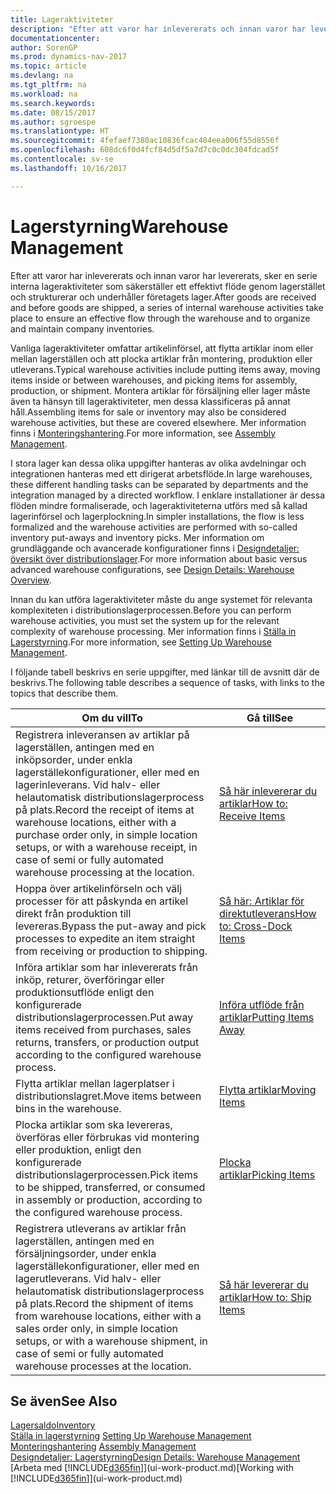 ```yaml
---
title: Lageraktiviteter
description: "Efter att varor har inlevererats och innan varor har levererats, sker en serie interna lageraktiviteter som säkerställer ett effektivt flöde genom lagerstället och strukturerar och underhåller företagets lager."
documentationcenter: 
author: SorenGP
ms.prod: dynamics-nav-2017
ms.topic: article
ms.devlang: na
ms.tgt_pltfrm: na
ms.workload: na
ms.search.keywords: 
ms.date: 08/15/2017
ms.author: sgroespe
ms.translationtype: HT
ms.sourcegitcommit: 4fefaef7380ac10836fcac404eea006f55d8556f
ms.openlocfilehash: 608dc6f0d4fcf84d5df5a7d7c0c0dc304fdcad5f
ms.contentlocale: sv-se
ms.lasthandoff: 10/16/2017

---
```

# <a name="warehouse-management"></a><span data-ttu-id="ea31f-103">Lagerstyrning</span><span class="sxs-lookup"><span data-stu-id="ea31f-103">Warehouse Management</span></span>
<span data-ttu-id="ea31f-104">Efter att varor har inlevererats och innan varor har levererats, sker en serie interna lageraktiviteter som säkerställer ett effektivt flöde genom lagerstället och strukturerar och underhåller företagets lager.</span><span class="sxs-lookup"><span data-stu-id="ea31f-104">After goods are received and before goods are shipped, a series of internal warehouse activities take place to ensure an effective flow through the warehouse and to organize and maintain company inventories.</span></span>

<span data-ttu-id="ea31f-105">Vanliga lageraktiviteter omfattar artikelinförsel, att flytta artiklar inom eller mellan lagerställen och att plocka artiklar från montering, produktion eller utleverans.</span><span class="sxs-lookup"><span data-stu-id="ea31f-105">Typical warehouse activities include putting items away, moving items inside or between warehouses, and picking items for assembly, production, or shipment.</span></span> <span data-ttu-id="ea31f-106">Montera artiklar för försäljning eller lager måste även ta hänsyn till lageraktiviteter, men dessa klassificeras på annat håll.</span><span class="sxs-lookup"><span data-stu-id="ea31f-106">Assembling items for sale or inventory may also be considered warehouse activities, but these are covered elsewhere.</span></span> <span data-ttu-id="ea31f-107">Mer information finns i [Monteringshantering](assembly-assemble-items.md).</span><span class="sxs-lookup"><span data-stu-id="ea31f-107">For more information, see [Assembly Management](assembly-assemble-items.md).</span></span>  

<span data-ttu-id="ea31f-108">I stora lager kan dessa olika uppgifter hanteras av olika avdelningar och integrationen hanteras med ett dirigerat arbetsflöde.</span><span class="sxs-lookup"><span data-stu-id="ea31f-108">In large warehouses, these different handling tasks can be separated by departments and the integration managed by a directed workflow.</span></span> <span data-ttu-id="ea31f-109">I enklare installationer är dessa flöden mindre formaliserade, och lageraktiviteterna utförs med så kallad lagerinförsel och lagerplockning.</span><span class="sxs-lookup"><span data-stu-id="ea31f-109">In simpler installations, the flow is less formalized and the warehouse activities are performed with so-called inventory put-aways and inventory picks.</span></span> <span data-ttu-id="ea31f-110">Mer information om grundläggande och avancerade konfigurationer finns i [Designdetaljer: översikt över distributionslager](design-details-warehouse-overview.md).</span><span class="sxs-lookup"><span data-stu-id="ea31f-110">For more information about basic versus advanced warehouse configurations, see [Design Details: Warehouse Overview](design-details-warehouse-overview.md).</span></span>

<span data-ttu-id="ea31f-111">Innan du kan utföra lageraktiviteter måste du ange systemet för relevanta komplexiteten i distributionslagerprocessen.</span><span class="sxs-lookup"><span data-stu-id="ea31f-111">Before you can perform warehouse activities, you must set the system up for the relevant complexity of warehouse processing.</span></span> <span data-ttu-id="ea31f-112">Mer information finns i [Ställa in Lagerstyrning](warehouse-setup-warehouse.md).</span><span class="sxs-lookup"><span data-stu-id="ea31f-112">For more information, see [Setting Up Warehouse Management](warehouse-setup-warehouse.md).</span></span>

 <span data-ttu-id="ea31f-113">I följande tabell beskrivs en serie uppgifter, med länkar till de avsnitt där de beskrivs.</span><span class="sxs-lookup"><span data-stu-id="ea31f-113">The following table describes a sequence of tasks, with links to the topics that describe them.</span></span>   

|<span data-ttu-id="ea31f-114">**Om du vill**</span><span class="sxs-lookup"><span data-stu-id="ea31f-114">**To**</span></span>|<span data-ttu-id="ea31f-115">**Gå till**</span><span class="sxs-lookup"><span data-stu-id="ea31f-115">**See**</span></span>|  
|------------|-------------|  
|<span data-ttu-id="ea31f-116">Registrera inleveransen av artiklar på lagerställen, antingen med en inköpsorder, under enkla lagerställekonfigurationer, eller med en lagerinleverans. Vid halv- eller helautomatisk distributionslagerprocess på plats.</span><span class="sxs-lookup"><span data-stu-id="ea31f-116">Record the receipt of items at warehouse locations, either with a purchase order only, in simple location setups, or with a warehouse receipt, in case of semi or fully automated warehouse processing at the location.</span></span>|[<span data-ttu-id="ea31f-117">Så här inlevererar du artiklar</span><span class="sxs-lookup"><span data-stu-id="ea31f-117">How to: Receive Items</span></span>](warehouse-how-receive-items.md)|
|<span data-ttu-id="ea31f-118">Hoppa över artikelinförseln och välj processer för att påskynda en artikel direkt från produktion till levereras.</span><span class="sxs-lookup"><span data-stu-id="ea31f-118">Bypass the put-away and pick processes to expedite an item straight from receiving or production to shipping.</span></span>|[<span data-ttu-id="ea31f-119">Så här: Artiklar för direktutleverans</span><span class="sxs-lookup"><span data-stu-id="ea31f-119">How to: Cross-Dock Items</span></span>](warehouse-how-to-cross-dock-items.md)|    
|<span data-ttu-id="ea31f-120">Införa artiklar som har inlevererats från inköp, returer, överföringar eller produktionsutflöde enligt den konfigurerade distributionslagerprocessen.</span><span class="sxs-lookup"><span data-stu-id="ea31f-120">Put away items received from purchases, sales returns, transfers, or production output according to the configured warehouse process.</span></span>|[<span data-ttu-id="ea31f-121">Införa utflöde från artiklar</span><span class="sxs-lookup"><span data-stu-id="ea31f-121">Putting Items Away</span></span>](warehouse-put-away-items.md)|
|<span data-ttu-id="ea31f-122">Flytta artiklar mellan lagerplatser i distributionslagret.</span><span class="sxs-lookup"><span data-stu-id="ea31f-122">Move items between bins in the warehouse.</span></span>|[<span data-ttu-id="ea31f-123">Flytta artiklar</span><span class="sxs-lookup"><span data-stu-id="ea31f-123">Moving Items</span></span>](warehouse-move-items.md)|
|<span data-ttu-id="ea31f-124">Plocka artiklar som ska levereras, överföras eller förbrukas vid montering eller produktion, enligt den konfigurerade distributionslagerprocessen.</span><span class="sxs-lookup"><span data-stu-id="ea31f-124">Pick items to be shipped, transferred, or consumed in assembly or production, according to the configured warehouse process.</span></span>|[<span data-ttu-id="ea31f-125">Plocka artiklar</span><span class="sxs-lookup"><span data-stu-id="ea31f-125">Picking Items</span></span>](warehouse-pick-items.md)|
|<span data-ttu-id="ea31f-126">Registrera utleverans av artiklar från lagerställen, antingen med en försäljningsorder, under enkla lagerställekonfigurationer, eller med en lagerutleverans. Vid halv- eller helautomatisk distributionslagerprocess på plats.</span><span class="sxs-lookup"><span data-stu-id="ea31f-126">Record the shipment of items from warehouse locations, either with a sales order only, in simple location setups, or with a warehouse shipment, in case of semi or fully automated warehouse processes at the location.</span></span>|[<span data-ttu-id="ea31f-127">Så här levererar du artiklar</span><span class="sxs-lookup"><span data-stu-id="ea31f-127">How to: Ship Items</span></span>](warehouse-how-ship-items.md)|  

## <a name="see-also"></a><span data-ttu-id="ea31f-128">Se även</span><span class="sxs-lookup"><span data-stu-id="ea31f-128">See Also</span></span>  
 [<span data-ttu-id="ea31f-129">Lagersaldo</span><span class="sxs-lookup"><span data-stu-id="ea31f-129">Inventory</span></span>](inventory-manage-inventory.md)  
 <span data-ttu-id="ea31f-130">[Ställa in lagerstyrning](warehouse-setup-warehouse.md)   </span><span class="sxs-lookup"><span data-stu-id="ea31f-130">[Setting Up Warehouse Management](warehouse-setup-warehouse.md)   </span></span>  
 <span data-ttu-id="ea31f-131">[Monteringshantering](assembly-assemble-items.md)  </span><span class="sxs-lookup"><span data-stu-id="ea31f-131">[Assembly Management](assembly-assemble-items.md)  </span></span>  
[<span data-ttu-id="ea31f-132">Designdetaljer: Lagerstyrning</span><span class="sxs-lookup"><span data-stu-id="ea31f-132">Design Details: Warehouse Management</span></span>](design-details-warehouse-management.md)  
 <span data-ttu-id="ea31f-133">[Arbeta med [!INCLUDE[d365fin](includes/d365fin_md.md)]](ui-work-product.md)</span><span class="sxs-lookup"><span data-stu-id="ea31f-133">[Working with [!INCLUDE[d365fin](includes/d365fin_md.md)]](ui-work-product.md)</span></span>  

